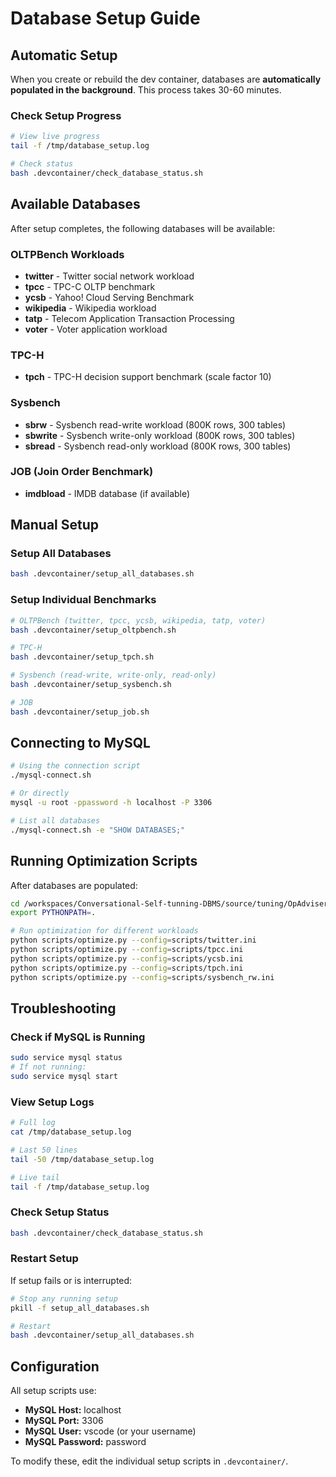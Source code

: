 # Database Setup Guide

## Automatic Setup

When you create or rebuild the dev container, databases are **automatically populated in the background**. This process takes 30-60 minutes.

### Check Setup Progress

```bash
# View live progress
tail -f /tmp/database_setup.log

# Check status
bash .devcontainer/check_database_status.sh
```

## Available Databases

After setup completes, the following databases will be available:

### OLTPBench Workloads
- **twitter** - Twitter social network workload
- **tpcc** - TPC-C OLTP benchmark
- **ycsb** - Yahoo! Cloud Serving Benchmark
- **wikipedia** - Wikipedia workload
- **tatp** - Telecom Application Transaction Processing
- **voter** - Voter application workload

### TPC-H
- **tpch** - TPC-H decision support benchmark (scale factor 10)

### Sysbench
- **sbrw** - Sysbench read-write workload (800K rows, 300 tables)
- **sbwrite** - Sysbench write-only workload (800K rows, 300 tables)
- **sbread** - Sysbench read-only workload (800K rows, 300 tables)

### JOB (Join Order Benchmark)
- **imdbload** - IMDB database (if available)

## Manual Setup

### Setup All Databases
```bash
bash .devcontainer/setup_all_databases.sh
```

### Setup Individual Benchmarks

```bash
# OLTPBench (twitter, tpcc, ycsb, wikipedia, tatp, voter)
bash .devcontainer/setup_oltpbench.sh

# TPC-H
bash .devcontainer/setup_tpch.sh

# Sysbench (read-write, write-only, read-only)
bash .devcontainer/setup_sysbench.sh

# JOB
bash .devcontainer/setup_job.sh
```

## Connecting to MySQL

```bash
# Using the connection script
./mysql-connect.sh

# Or directly
mysql -u root -ppassword -h localhost -P 3306

# List all databases
./mysql-connect.sh -e "SHOW DATABASES;"
```

## Running Optimization Scripts

After databases are populated:

```bash
cd /workspaces/Conversational-Self-tunning-DBMS/source/tuning/OpAdviserPrivate
export PYTHONPATH=.

# Run optimization for different workloads
python scripts/optimize.py --config=scripts/twitter.ini
python scripts/optimize.py --config=scripts/tpcc.ini
python scripts/optimize.py --config=scripts/ycsb.ini
python scripts/optimize.py --config=scripts/tpch.ini
python scripts/optimize.py --config=scripts/sysbench_rw.ini
```

## Troubleshooting

### Check if MySQL is Running
```bash
sudo service mysql status
# If not running:
sudo service mysql start
```

### View Setup Logs
```bash
# Full log
cat /tmp/database_setup.log

# Last 50 lines
tail -50 /tmp/database_setup.log

# Live tail
tail -f /tmp/database_setup.log
```

### Check Setup Status
```bash
bash .devcontainer/check_database_status.sh
```

### Restart Setup
If setup fails or is interrupted:
```bash
# Stop any running setup
pkill -f setup_all_databases.sh

# Restart
bash .devcontainer/setup_all_databases.sh
```

## Configuration

All setup scripts use:
- **MySQL Host:** localhost
- **MySQL Port:** 3306
- **MySQL User:** vscode (or your username)
- **MySQL Password:** password

To modify these, edit the individual setup scripts in `.devcontainer/`.


